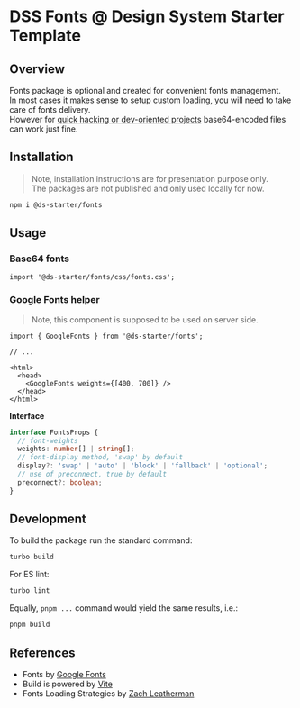 # DSS Fonts @ Design System Starter Template

## Overview

Fonts package is optional and created for convenient fonts management.  
In most cases it makes sense to setup custom loading, you will need to take care of fonts delivery.  
However for [quick hacking or dev-oriented projects](https://www.zachleat.com/web/web-font-data-uris/) base64-encoded files can work just fine.

## Installation

> Note, installation instructions are for presentation purpose only.  
> The packages are not published and only used locally for now.

```sh
npm i @ds-starter/fonts
```

## Usage

### Base64 fonts

```tsx
import '@ds-starter/fonts/css/fonts.css';
```

### Google Fonts helper

> Note, this component is supposed to be used on server side.

```tsx
import { GoogleFonts } from '@ds-starter/fonts';

// ...

<html>
  <head>
    <GoogleFonts weights={[400, 700]} />
  </head>
</html>
```

**Interface**

```ts
interface FontsProps {
  // font-weights
  weights: number[] | string[];
  // font-display method, 'swap' by default
  display?: 'swap' | 'auto' | 'block' | 'fallback' | 'optional';
  // use of preconnect, true by default
  preconnect?: boolean;
}
```

## Development

To build the package run the standard command:

```sh
turbo build
```

For ES lint:

```sh
turbo lint
```

Equally, `pnpm ...` command would yield the same results, i.e.:

```sh
pnpm build
```

## References

- Fonts by [Google Fonts](https://fonts.google.com/specimen/Play)
- Build is powered by [Vite](https://vitejs.dev/)
- Fonts Loading Strategies by [Zach Leatherman](https://www.zachleat.com/web/comprehensive-webfonts/)
